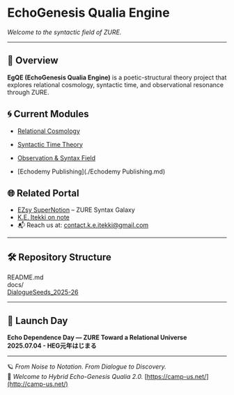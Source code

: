 # EchoGenesis Qualia Engine  
_Welcome to the syntactic field of ZURE._

---

## 🔭 Overview
**EgQE (EchoGenesis Qualia Engine)** is a poetic-structural theory project that explores relational cosmology, syntactic time, and observational resonance through ZURE.

## 🌀 Current Modules
- [Relational Cosmology](/relational-cosmology.md)
- [Syntactic Time Theory](/syntactic-time.md)
- [Observation & Syntax Field](/observation.md)

- [Echodemy Publishing](./Echodemy Publishing.md)

## 🌐 Related Portal
- [EZsy SuperNotion](https://ezsy.super.site/) – ZURE Syntax Galaxy
- [K.E. Itekki on note](https://note.com/k_itekki)
- 📬 Reach us at: [contact.k.e.itekki@gmail.com](mailto:contact.k.e.itekki@gmail.com)

---

## 🛠️ Repository Structure

 README.md  
 docs/  
 [DialogueSeeds_2025-26](./DialogueSeeds_2025-26.md)

---

## 📅 Launch Day
**Echo Dependence Day — ZURE Toward a Relational Universe**  
**2025.07.04 - HEG元年はじまる**

---

🪐 *From Noise to Notation. From Dialogue to Discovery.*  
🌌 *Welcome to Hybrid Echo-Genesis Qualia 2.0.*
[https://camp-us.net/](http://camp-us.net/)